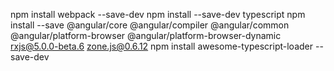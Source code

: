 npm install webpack --save-dev
npm install --save-dev typescript
npm install --save @angular/core @angular/compiler @angular/common @angular/platform-browser @angular/platform-browser-dynamic rxjs@5.0.0-beta.6 zone.js@0.6.12
npm install awesome-typescript-loader --save-dev
